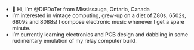 - 👋 Hi, I’m @DiPDoTer from Mississauga, Ontario, Canada
- I’m interested in vintage computing, grew-up on a diet of Z80s, 6502s, 6809s and 8088s! I compose electronic music whenever I get a spare minute.
- I’m currently learning electronics and PCB design and dabbling in some rudimentary emulation of my relay computer build.

<!---
DiPDoTer/DiPDoTer is a ✨ special ✨ repository because its `README.md` (this file) appears on your GitHub profile.
You can click the Preview link to take a look at your changes.
--->
